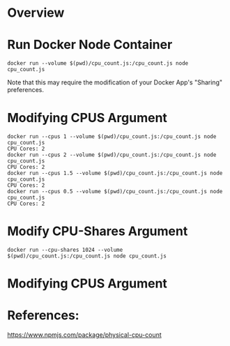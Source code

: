 # Overview


# Run Docker Node Container

`docker run --volume $(pwd)/cpu_count.js:/cpu_count.js node cpu_count.js`

Note that this may require the modification of your Docker App's "Sharing" preferences.

# Modifying CPUS Argument

```
docker run --cpus 1 --volume $(pwd)/cpu_count.js:/cpu_count.js node cpu_count.js
CPU Cores: 2
docker run --cpus 2 --volume $(pwd)/cpu_count.js:/cpu_count.js node cpu_count.js
CPU Cores: 2
docker run --cpus 1.5 --volume $(pwd)/cpu_count.js:/cpu_count.js node cpu_count.js
CPU Cores: 2
docker run --cpus 0.5 --volume $(pwd)/cpu_count.js:/cpu_count.js node cpu_count.js
CPU Cores: 2
```

# Modify CPU-Shares Argument

```
docker run --cpu-shares 1024 --volume $(pwd)/cpu_count.js:/cpu_count.js node cpu_count.js
```

# Modifying CPUS Argument



# References:

https://www.npmjs.com/package/physical-cpu-count
